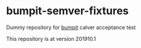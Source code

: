 # bumpit-semver-fixtures
Dummy repository for [bumpit](https://github.com/mobiusbyte/bumpit) calver acceptance test

This repository is at version 201910.1


